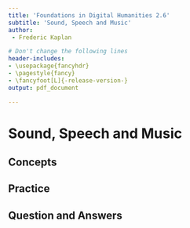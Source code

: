 ```yaml
---
title: 'Foundations in Digital Humanities 2.6'
subtitle: 'Sound, Speech and Music'
author:
 - Frederic Kaplan

# Don't change the following lines
header-includes:
- \usepackage{fancyhdr}
- \pagestyle{fancy}
- \fancyfoot[L]{-release-version-}
output: pdf_document

---
```


# Sound, Speech and Music

## Concepts



## Practice



## Question and Answers 



